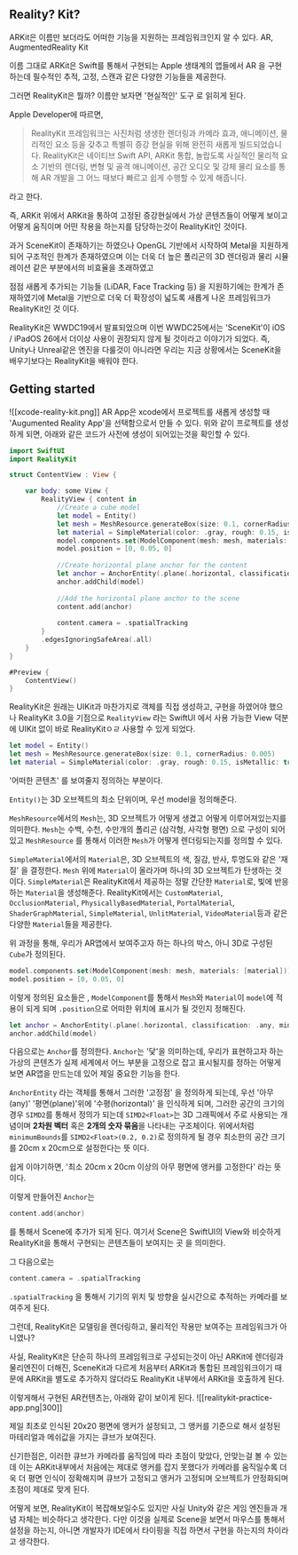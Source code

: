 ## Reality? Kit?
ARKit은 이름만 보더라도 어떠한 기능을 지원하는 프레임워크인지 알 수 있다. AR, AugmentedReality Kit

이름 그대로 ARKit은 Swift를 통해서 구현되는 Apple 생태계의 앱들에서 AR 을 구현하는데 필수적인 추적, 고정, 스캔과 같은 다양한 기능들을 제공한다. 

그러면 RealityKit은 뭘까? 이름만 보자면 '현실적인' 도구 로 읽히게 된다. 

Apple Developer에 따르면, 

>RealityKit 프레임워크는 사진처럼 생생한 렌더링과 카메라 효과, 애니메이션, 물리적인 요소 등을 갖추고 특별히 증강 현실을 위해 완전히 새롭게 빌드되었습니다. RealityKit은 네이티브 Swift API, ARKit 통합, 놀랍도록 사실적인 물리적 요소 기반의 렌더링, 변형 및 골격 애니메이션, 공간 오디오 및 강체 물리 요소를 통해 AR 개발을 그 어느 때보다 빠르고 쉽게 수행할 수 있게 해줍니다.

라고 한다. 

즉, ARKit 위에서 ARKit을 통하여 고정된 증강현실에서 가상 콘텐츠들이 어떻게 보이고 어떻게 움직이며 어떤 작용을 하는지를 담당하는것이 RealityKit인 것이다.

과거 SceneKit이 존재하기는 하였으나 OpenGL 기반에서 시작하여 Metal을 지원하게 되어 구조적인 한계가 존재하였으며 이는 더욱 더 높은 폴리곤의 3D 렌더링과 물리 시뮬레이션 같은 부분에서의 비효율을 초래하였고 

점점 새롭게 추가되는 기능들 (LiDAR, Face Tracking 등) 을 지원하기에는 한계가 존재하였기에 Metal을 기반으로 더욱 더 확장성이 넓도록 새롭게 나온 프레임워크가 RealityKit인 것 이다. 

RealityKit은 WWDC19에서 발표되었으며 이번 WWDC25에서는 'SceneKit'이 iOS / iPadOS 26에서 더이상 사용이 권장되지 않게 될 것이라고 이야기가 되었다. 즉, Unity나 Unreal같은 엔진을 다룰것이 아니라면 우리는 지금 상황에서는 SceneKit을 배우기보다는 RealityKit을 배워야 한다.

## Getting started
![[xcode-reality-kit.png]]
AR App은 xcode에서 프로젝트를 새롭게 생성할 때 'Augumented Reality App'을 선택함으로서 만들 수 있다. 위와 같이 프로젝트를 생성하게 되면, 아래와 같은 코드가 사전에 생성이 되어있는것을 확인할 수 있다.

```Swift
import SwiftUI
import RealityKit

struct ContentView : View {

	var body: some View {
		RealityView { content in 
			//Create a cube model
			let model = Entity()
			let mesh = MeshResource.generateBox(size: 0.1, cornerRadius: 0.005)
			let material = SimpleMaterial(color: .gray, rough: 0.15, isMetallic: true)
			model.components.set(ModelComponent(mesh: mesh, materials: [material]))
			model.position = [0, 0.05, 0]
			
			//Create horizontal plane anchor for the content
			let anchor = AnchorEntity(.plane(.horizontal, classification: .any, minimumBounds: SIMD2<Float>(0.2, 0.2)))
			anchor.addChild(model)
			
			//Add the horizontal plane anchor to the scene
			content.add(anchor)
			
			content.camera = .spatialTracking
		}
		.edgesIgnoringSafeArea(.all)
	}
}

#Preview {
	ContentView()
}
```

RealityKit은 원래는 UIKit과 마찬가지로 객체를 직접 생성하고, 구현을 하였어야 했으나 RealityKit 3.0을 기점으로 ``RealityView`` 라는 SwiftUI 에서 사용 가능한 View 덕분에 UIKit 없이 바로 RealityKitㅇㄹ 사용할 수 있게 되었다. 

```Swift
let model = Entity()
let mesh = MeshResource.generateBox(size: 0.1, cornerRadius: 0.005)
let material = SimpleMaterial(color: .gray, rough: 0.15, isMetallic: true)
```
'어떠한 콘텐츠' 를 보여줄지 정의하는 부분이다.

``Entity()``는 3D 오브젝트의 최소 단위이며, 우선 model을 정의해준다. 

``MeshResource``에서의 ``Mesh``는, 3D 오브젝트가 어떻게 생겼고 어떻게 이루어져있는지를 의미한다. ``Mesh``는 수백, 수천, 수만개의 폴리곤 (삼각형, 사각형 평면) 으로 구성이 되어있고 ``MeshResource`` 를 통해서 이러한 ``Mesh``가 어떻게 렌더링되는지를 정의할 수 있다.

``SimpleMaterial``에서의 ``Material``은, 3D 오브젝트의 색, 질감, 반사, 투명도와 같은 '재질' 을 결정한다. ``Mesh`` 위에 ``Material``이 올라가며 하나의 3D 오브젝트가 탄생하는 것 이다. ``SimpleMaterial``은 RealityKit에서 제공하는 정말 간단한 ``Material``로, 빛에 반응하는 ``Material``을 생성해준다.
RealityKit에서는 ``CustomMaterial``, ``OcclusionMaterial``, ``PhysicallyBasedMaterial``, ``PortalMaterial``, ``ShaderGraphMaterial``, ``SimpleMaterial``, ``UnlitMaterial``, ``VideoMaterial``등과 같은 다양한 ``Material``들을 제공한다.

위 과정을 통해, 우리가 AR앱에서 보여주고자 하는 하나의 박스, 아니 3D로 구성된 ``Cube``가 정의된다.

```Swift
model.components.set(ModelComponent(mesh: mesh, materials: [material]))
model.position = [0, 0.05, 0]
```

이렇게 정의된 요소들은 , ``ModelComponent``를 통해서 ``Mesh``와 ``Material``이 ``model``에 적용이 되게 되며 
``.position``으로 어떠한 위치에  표시가 될 것인지 정해진다.

```Swift
let anchor = AnchorEntity(.plane(.horizontal, classification: .any, minimumBounds: SIMD2<Float>(0.2, 0.2)))
anchor.addChild(model)
```

다음으로는 ``Anchor``를 정의한다. 
``Anchor``는 '닻'을 의미하는데, 우리가 표현하고자 하는 가상의 콘텐츠가 실제 세계에서 어느 부분을 고정으로 잡고 표시될지를 정하는 어떻게 보면 AR앱을 만드는데 있어 제일 중요한 기능을 한다. 

``AnchorEntity`` 라는 객체를 통해서 그러한 '고정점' 을 정의하게 되는데, 우선 '아무(any)' '평면(plane)'위에 '수평(horizontal)' 을 인식하게 되며, 그러한 공간의 크기의 경우 ``SIMD2``를 통해서 정의가 되는데 ``SIMD2<Float>``는 3D 그래픽에서 주로 사용되는 개념이며 **2차원 벡터** 혹은 **2개의 숫자 묶음**을 나타내는 구조체이다. 위에서처럼 ``minimumBounds``를 ``SIMD2<Float>(0.2, 0.2)``로 정의하게 될 경우 최소한의 공간 크기를 20cm x 20cm으로 설정한다는 뜻 이다.

쉽게 이야기하면, 
'최소 20cm x 20cm 이상의 아무 평면에 앵커를 고정한다' 라는 뜻 이다.

이렇게 만들어진 ``Anchor``는

```Swift
content.add(anchor)
```

를 통해서 Scene에 추가가 되게 된다. 여기서 Scene은 SwiftUI의 View와 비슷하게 RealityKit을 통해서 구현되는 콘텐츠들이 보여지는 곳 을 의미한다.

그 다음으로는

```Swift
content.camera = .spatialTracking
```
``.spatialTracking`` 을 통해서 기기의 위치 및 방향을 실시간으로 추적하는 카메라를 보여주게 된다.

그런데, RealityKit은 모델링을 렌더링하고, 물리적인 작용만 보여주는 프레임워크가 아니였나?

사실, RealityKit은 단순히 하나의 프레임워크로 구성되는것이 아닌 ARKit에 렌더링과 물리엔진이 더해진, SceneKit과 다르게 처음부터 ARKit과 통합된 프레임워크이기 때문에 ARKit을 별도로 추가하지 않더라도 RealityKit 내부에서 ARKit을 호출하게 된다.

이렇게해서 구현된 AR컨텐츠는, 아래와 같이 보이게 된다.
![[realitykit-practice-app.png|300]]

제일 최초로 인식된 20x20 평면에 앵커가 설정되고, 그 앵커를 기준으로 해서 설정된 마테리얼과 메쉬값을 가지는 큐브가 보여진다. 

신기한점은, 이러한 큐브가 카메라를 움직임에 따라 초점이 맞았다, 안맞는걸 볼 수 있는데 이는 ARKit내부에서 처음에는 제대로 앵커를 잡지 못했다가 카메라를 움직일수록 더욱 더 평면 인식이 정확해지며 큐브가 고정되고 앵커가 고정되며 오브젝트가 안정화되며 초점이 제대로 맞게 된다. 

어떻게 보면, RealityKit이 복잡해보일수도 있지만 사실 Unity와 같은 게임 엔진들과 개념 자체는 비슷하다고 생각한다. 다만 이것을 실제로 Scene을 보면서 마우스를 통해서 설정을 하는지, 아니면 개발자가 IDE에서 타이핑을 직접 하면서 구현을 하는지의 차이라고 생각한다.




